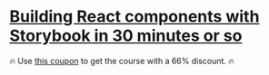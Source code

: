 # [Building React components with Storybook in 30 minutes or so](https://www.udemy.com/building-react-components-with-storybook/)


🔥 Use [this coupon](http://bit.ly/2uQbagi) to get the course with a 66% discount. 🔥